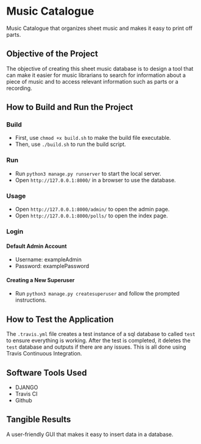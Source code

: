 # Music Catalogue

Music Catalogue that organizes sheet music and makes it easy to print off parts.

## Objective of the Project

The objective of creating this sheet music database is to design a tool that can
make it easier for music librarians to search for information about a piece of
music and to access relevant information such as parts or a recording.

## How to Build and Run the Project

### Build

- First, use `chmod +x build.sh` to make the build file executable.
- Then, use `./build.sh` to run the build script.

### Run

- Run `python3 manage.py runserver` to start the local server.
- Open `http://127.0.0.1:8000/` in a browser to use the database.

### Usage

- Open `http://127.0.0.1:8000/admin/` to open the admin page.
- Open `http://127.0.0.1:8000/polls/` to open the index page.


### Login

#### Default Admin Account

- Username: exampleAdmin
- Password: examplePassword

#### Creating a New Superuser

- Run `python3 manage.py createsuperuser` and follow the prompted instructions. 

## How to Test the Application

The `.travis.yml` file creates a test instance of a sql database to called `test`
to ensure everything is working. After the test is completed, it deletes the `test`
database and outputs if there are any issues. This is all done using Travis
Continuous Integration.

## Software Tools Used

- DJANGO
- Travis CI
- Github

## Tangible Results

A user-friendly GUI that makes it easy to insert data in a database.
